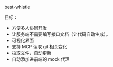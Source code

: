 best-whistle

目标：

- 方便多人协同开发
- 让服务端不需要编写接口文档（让代码自动生成）。
- 可视化界面
- 支持 MCP 读取 git 相关变化
- 拉取文件，自动更新
- 自动添加进前端的 mock 代理
